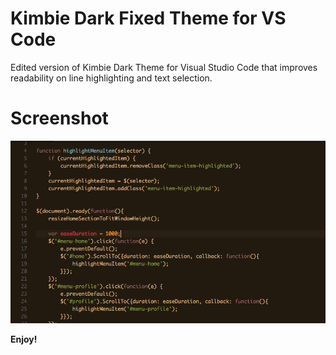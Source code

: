 # Kimbie Dark Fixed Theme for VS Code
Edited version of Kimbie Dark Theme for Visual Studio Code that improves readability on line highlighting and text selection.

# Screenshot
![](https://raw.githubusercontent.com/anass-b/theme-kimbie-dark-fixed-vscode/master/assets/screenshot.png)

**Enjoy!**